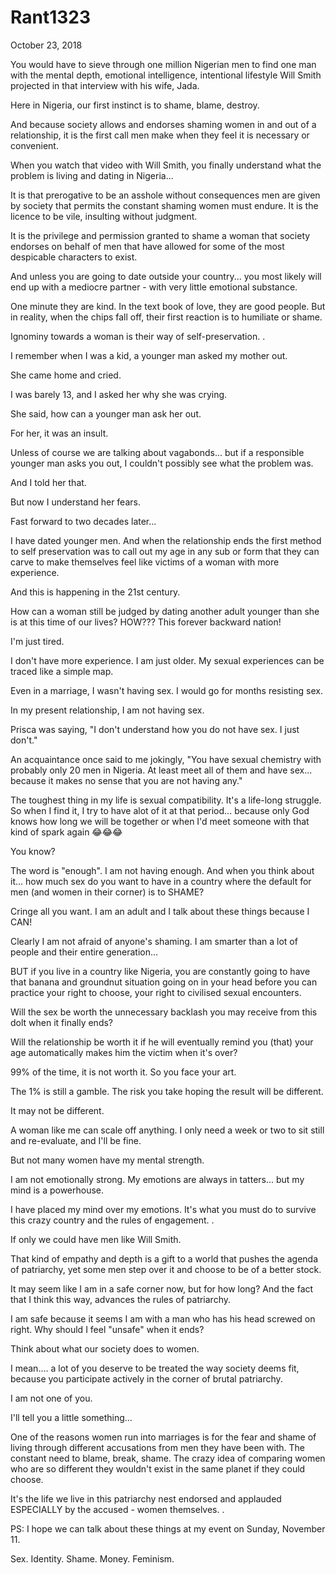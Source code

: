 # Rant1323


October 23, 2018

You would have to sieve through one million Nigerian men to find one man with the mental depth, emotional intelligence, intentional lifestyle Will Smith projected in that interview with his wife, Jada.

Here in Nigeria, our first instinct is to shame, blame, destroy.

And because society allows and endorses shaming women in and out of a relationship, it is the first call men make when they feel it is necessary or convenient.

When you watch that video with Will Smith, you finally understand what the problem is living and dating in Nigeria...

It is that prerogative to be an asshole without consequences men are given by society that permits the constant shaming women must endure. It is the licence to be vile, insulting without judgment.

It is the privilege and permission granted to shame a woman that society endorses on behalf of men that have allowed for some of the most despicable characters to exist.

And unless you are going to date outside your country... you most likely will end up with a mediocre partner - with very little emotional substance.

One minute they are kind. In the text book of love, they are good people. But in reality, when the chips fall off, their first reaction is to humiliate or shame.

Ignominy towards a woman is their way of self-preservation.
.

I remember when I was a kid, a younger man asked my mother out.

She came home and cried.

I was barely 13, and I asked her why she was crying.

She said, how can a younger man ask her out.

For her, it was an insult.

Unless of course we are talking about vagabonds... but if a responsible younger man asks you out, I couldn't possibly see what the problem was.

And I told her that.

But now I understand her fears.

Fast forward to two decades later...

I have dated younger men. And when the relationship ends the first method to self preservation was to call out my age in any sub or form that they can carve to make themselves feel like victims of a woman with more experience.

And this is happening in the 21st century.

How can a woman still be judged by dating another adult younger than she is at this time of our lives? HOW??? This forever backward nation!

I'm just tired.

I don't have more experience. I am just older. My sexual experiences can be traced like a simple map. 

Even in a marriage, I wasn't having sex. I would go for months resisting sex.

In my present relationship, I am not having sex.

Prisca was saying, "I don't understand how you do not have sex. I just don't."

An acquaintance once said to me jokingly, "You have sexual chemistry with probably only 20 men in Nigeria. At least meet all of them and have sex... because it makes no sense that you are not having any."

The toughest thing in my life is sexual compatibility. It's a life-long struggle. So when I find it, I try to have alot of it at that period... because only God knows how long we will be together or when I'd meet someone with that kind of spark again 😂😂😂

You know?

The word is "enough". I am not having enough. And when you think about it... how much sex do you want to have in a country where the default for men (and women in their corner) is to SHAME?

Cringe all you want. I am an adult and I talk about these things because I CAN!

Clearly I am not afraid of anyone's shaming. I am smarter than a lot of people and their entire generation...

BUT if you live in a country like Nigeria, you are constantly going to have that banana and groundnut situation going on in your head before you can practice your right to choose, your right to civilised sexual encounters.

Will the sex be worth the unnecessary backlash you may receive from this dolt when it finally ends?

Will the relationship be worth it if he will eventually remind you (that) your age automatically makes him the victim when it's over?

99% of the time, it is not worth it. So you face your art.

The 1% is still a gamble. The risk you take hoping the result will be different.

It may not be different.

A woman like me can scale off anything. I only need a week or two to sit still and re-evaluate, and I'll be fine.

But not many women have my mental strength. 

I am not emotionally strong. My emotions are always in tatters... but my mind is a powerhouse.

I have placed my mind over my emotions. It's what you must do to survive this crazy country and the rules of engagement.
.

If only we could have men like Will Smith.

That kind of empathy and depth is a gift to a world that pushes the agenda of patriarchy, yet some men step over it and choose to be of a better stock.

It may seem like I am in a safe corner now, but for how long? And the fact that I think this way, advances the rules of patriarchy.

I am safe because it seems I am with a man who has his head screwed on right. Why should I feel "unsafe" when it ends?

Think about what our society does to women.

I mean.... a lot of you deserve to be treated the way society deems fit, because you participate actively in the corner of brutal patriarchy. 

I am not one of you.

I'll tell you a little something...

One of the reasons women run into marriages is for the fear and shame of living through different accusations from men they have been with. The constant need to blame, break, shame. The crazy idea of comparing women who are so different they wouldn't exist in the same planet if they could choose.

It's the life we live in this patriarchy nest endorsed and applauded ESPECIALLY by the accused - women themselves.
.

PS: I hope we can talk about these things at my event on Sunday, November 11.

Sex. Identity. Shame. Money. Feminism.